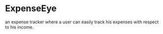 # ExpenseEye
an expense tracker where a user can easily track his expenses with respect to his income.
